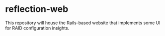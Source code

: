 # reflection-web
This repository will house the Rails-based website that implements some UI for RAID configuration insights.
